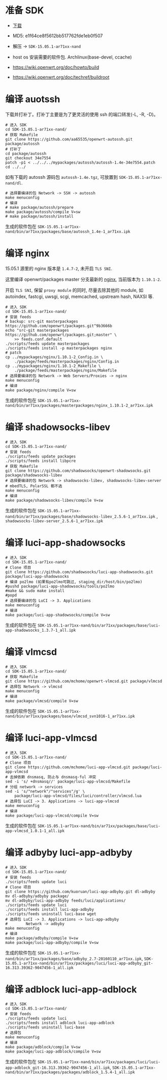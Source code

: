 # 准备 SDK

* [下载](http://openwrt.proxy.ustclug.org/chaos_calmer/15.05.1/ar71xx/nand/OpenWrt-SDK-15.05.1-ar71xx-nand_gcc-4.8-linaro_uClibc-0.9.33.2.Linux-x86_64.tar.bz2)
* MD5: e1f64ce8f5612bb517762fde1eb0f507
* 解压 -> `SDK-15.05.1-ar71xx-nand`
* host os 安装需要的软件包. Archlinux(base-devel, ccache)

* https://wiki.openwrt.org/doc/howto/build
* https://wiki.openwrt.org/doc/techref/buildroot

# 编译 auotssh

下载并打补丁。打补丁主要是为了更灵活的使用 ssh 的端口转发(-L, -R, -D)。

```shell
# 进入 SDK
cd SDK-15.05.1-ar71xx-nand/
# 获取 Makefile
git clone https://github.com/aa65535/openwrt-autossh.git package/autossh
# 打补丁
cd package/autossh
git checkout 34e7554
patch -p1 < ../../../mypackages/autossh/autossh-1.4e-34e7554.patch
cd ../../
```

如有下载的 autossh 源码包 `autossh-1.4e.tgz`,
可放置到 `SDK-15.05.1-ar71xx-nand/dl`.

```shell
# 选择要编译的包 Network -> SSH -> autossh
make menuconfig
# 编译
# make package/autossh/prepare
make package/autossh/compile V=sw
# make package/autossh/install
```
生成的软件包在
`SDK-15.05.1-ar71xx-nand/bin/ar71xx/packages/base/autossh_1.4e-1_ar71xx.ipk`

# 编译 nginx

15.05.1 源里的 nginx 版本是 `1.4.7-2`, 未开启 `TLS SNI`.

这里编译 openwrt/packages master 分支最新的 [nginx](https://github.com/openwrt/packages/blob/master/net/nginx), 当前版本为 `1.10.1-2`.

开启 `TLS SNI`, 保留 `proxy module` 的同时, 尽量去除其他的 module,
如 autoindex, fastcgi, uwsgi, scgi, memcached, upstream hash, NAXSI 等.

```shell
# 进入 SDK
cd SDK-15.05.1-ar71xx-nand/
# 安装 feeds
# backup: src-git masterpackages https://github.com/openwrt/packages.git^9b3666b
echo "src-git masterpackages https://github.com/openwrt/packages.git;master" \
    >> feeds.conf.default
./scripts/feeds update masterpackages
./scripts/feeds install -p masterpackages nginx
# patch
cp ../mypackages/nginx/1.10.1-2_Config.in \
    ./package/feeds/masterpackages/nginx/Config.in
cp ../mypackages/nginx/1.10.1-2_Makefile \
    ./package/feeds/masterpackages/nginx/Makefile
# 选择要编译的包 Network -> Web Servers/Proxies -> nginx
make menuconfig
# 编译
make package/nginx/compile V=sw
```

生成的软件包在
`SDK-15.05.1-ar71xx-nand/bin/ar71xx/packages/masterpackages/nginx_1.10.1-2_ar71xx.ipk`

# 编译 shadowsocks-libev

```shell
# 进入 SDK
cd SDK-15.05.1-ar71xx-nand/
# 安装 feeds
./scripts/feeds update packages
./scripts/feeds install libpcre
# 获取 Makefile
git clone https://github.com/shadowsocks/openwrt-shadowsocks.git package/shadowsocks-libev
# 选择要编译的包 Network -> shadowsocks-libev, shadowsocks-libev-server
# mbedTLS, PolarSSL 都不选
make menuconfig
# 编译
make package/shadowsocks-libev/compile V=sw
```

生成的软件包在
`SDK-15.05.1-ar71xx-nand/bin/ar71xx/packages/base/shadowsocks-libev_2.5.6-1_ar71xx.ipk`
, `shadowsocks-libev-server_2.5.6-1_ar71xx.ipk`

# 编译 luci-app-shadowsocks

```shell
# 进入 SDK
cd SDK-15.05.1-ar71xx-nand/
# Clone 项目
git clone https://github.com/shadowsocks/luci-app-shadowsocks.git package/luci-app-shadowsocks
# 编译 po2lmo (如果有po2lmo可跳过, staging_dir/host/bin/po2lmo)
#pushd package/luci-app-shadowsocks/tools/po2lmo
#make && sudo make install
#popd
# 选择要编译的包 LuCI -> 3. Applications
make menuconfig
# 编译
make package/luci-app-shadowsocks/compile V=sw
```

生成的软件包在
`SDK-15.05.1-ar71xx-nand/bin/ar71xx/packages/base/luci-app-shadowsocks_1.3.7-1_all.ipk`

# 编译 vlmcsd

```shell
# 进入 SDK
cd SDK-15.05.1-ar71xx-nand/
# 获取 Makefile
git clone https://github.com/mchome/openwrt-vlmcsd.git package/vlmcsd
# 选择包 Network -> vlmcsd
make menuconfig
# 编译
make package/vlmcsd/compile V=sw
```

生成的软件包在
`SDK-15.05.1-ar71xx-nand/bin/ar71xx/packages/base/vlmcsd_svn1016-1_ar71xx.ipk`

# 编译 luci-app-vlmcsd

```shell
# 进入 SDK
cd SDK-15.05.1-ar71xx-nand/
# Clone 项目
git clone https://github.com/mchome/luci-app-vlmcsd.git package/luci-app-vlmcsd
# 去掉依赖 dnsmasq, 防止与 dnsmasq-ful 冲突
sed -i 's/ +dnsmasq//' package/luci-app-vlmcsd/Makefile
# 分组 network -> services
sed -i 's/"network"/"services"/g' \
    package/luci-app-vlmcsd/files/luci/controller/vlmcsd.lua
# 选择包 LuCI -> 3. Applications -> luci-app-vlmcsd
make menuconfig
# 编译
make package/luci-app-vlmcsd/compile V=sw
```

生成的软件包在
`SDK-15.05.1-ar71xx-nand/bin/ar71xx/packages/base/luci-app-vlmcsd_1.0.1-1_all.ipk`

# 编译 adbyby luci-app-adbyby

```shell
# 进入 SDK
cd SDK-15.05.1-ar71xx-nand/
# 安装 feeds
./scripts/feeds update luci
# Clone 项目
git clone https://github.com/kuoruan/luci-app-adbyby.git dl-adbyby
mv dl-adbyby/adbyby package/
mv dl-adbyby/luci-app-adbyby feeds/luci/applications/
./scripts/feeds update luci
./scripts/feeds install luci-app-adbyby
./scripts/feeds uninstall luci-base wget
# 选择包 LuCI -> 3. Applications -> luci-app-adbyby
#        Network -> adbyby
make menuconfig
# 编译
make package/adbyby/compile V=sw
make package/luci-app-adbyby/compile V=sw
```
生成的软件包在
`SDK-15.05.1-ar71xx-nand/bin/ar71xx/packages/base/adbyby_2.7-20160110_ar71xx.ipk`,
`SDK-15.05.1-ar71xx-nand/bin/ar71xx/packages/luci/luci-app-adbyby_git-16.313.39362-9047456-1_all.ipk`

# 编译 adblock luci-app-adblock

```shell
# 进入 SDK
cd SDK-15.05.1-ar71xx-nand/
# 安装 feeds
./scripts/feeds update luci
./scripts/feeds install adblock luci-app-adblock
./scripts/feeds uninstall luci-base
# 选择包
make menuconfig
# 编译
make package/adblock/compile V=sw
make package/luci-app-adblock/compile V=sw
```

生成的软件包在
`SDK-15.05.1-ar71xx-nand/bin/ar71xx/packages/luci/luci-app-adblock_git-16.313.39362-9047456-1_all.ipk`,
`SDK-15.05.1-ar71xx-nand/bin/ar71xx/packages/packages/adblock_1.5.4-1_all.ipk`
